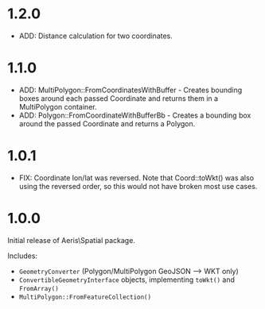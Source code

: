 # 1.2.0

* ADD: Distance calculation for two coordinates.

# 1.1.0

* ADD: MultiPolygon::FromCoordinatesWithBuffer - Creates bounding boxes around each passed Coordinate and returns them
       in a MultiPolygon container.
* ADD: Polygon::FromCoordinateWithBufferBb - Creates a bounding box around the passed Coordinate and returns a Polygon.

# 1.0.1

* FIX: Coordinate lon/lat was reversed. 
       Note that Coord::toWkt() was also using the
       reversed order, so this would not have broken
       most use cases.

# 1.0.0

Initial release of Aeris\Spatial package.

Includes:

* `GeometryConverter` (Polygon/MultiPolygon GeoJSON --> WKT only)
* `ConvertibleGeometryInterface` objects, implementing `toWkt()` and `FromArray()`
* `MultiPolygon::FromFeatureCollection()`